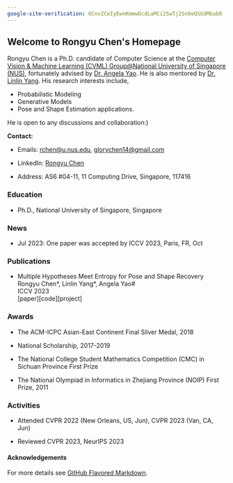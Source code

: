 ```yaml
---
google-site-verification: 6CnvZCwIyEwnKmmwDcdLaMCi2SwTj2Sn0eQSGdMbab0
---
```


<head><meta name="google-site-verification" content="6CnvZCwIyEwnKmmwDcdLaMCi2SwTj2Sn0eQSGdMbab0" /></head>

## Welcome to Rongyu Chen's Homepage

Rongyu Chen is a Ph.D. candidate of Computer Science at the [Computer Vision &amp; Machine Learning (CVML) Group@National University of Singapore (NUS)](https://cvml.comp.nus.edu.sg/), fortunately advised by [Dr. Angela Yao](https://www.comp.nus.edu.sg/~ayao/). He is also mentored by [Dr. Linlin Yang](https://www.mu4yang.com/). His research interests include,

- Probabilistic Modeling
- Generative Models
- Pose and Shape Estimation applications.

He is open to any discussions and collaboration:)

**Contact:**

- Emails: <a href="mailto:rchen@u.nus.edu">rchen@u.nus.edu</a>, glorychen14@gmail.com

- LinkedIn: [Rongyu Chen](https://www.linkedin.com/in/rongyu-chen-6a3482189?lipi=urn%3Ali%3Apage%3Ad_flagship3_profile_view_base_contact_details%3BlWCtyPtOQlao6Rk4VFWpeQ%3D%3Dhttps://www.linkedin.com/in/rongyu-chen-6a3482189/)

- Address: AS6 #04-11, 11 Computing Drive, Singapore, 117416

### Education

<!-- B.E., Sichuan University (1^{st} Honour), Sichuan, China, 2016-2020 -->

- Ph.D., National University of Singapore, Singapore

### News

- Jul 2023: One paper was accepted by ICCV 2023, Paris, FR, Oct

### Publications

- <p>Multiple Hypotheses Meet Entropy for Pose and Shape Recovery<br>
  Rongyu Chen*, Linlin Yang*, Angela Yao#<br>
  ICCV 2023<br>
  [paper][code][project]</p>

### Awards

- The ACM-ICPC Asian-East Continent Final Silver Medal, 2018

- National Scholarship, 2017-2019

- The National College Student Mathematics Competition (CMC) in Sichuan Province First Prize

- The National Olympiad in Informatics in Zhejiang Province (NOIP) First Prize, 2011

### Activities

- Attended CVPR 2022 (New Orleans, US, Jun), CVPR 2023 (Van, CA, Jun)

- Reviewed CVPR 2023, NeurIPS 2023

#### Acknowledgements

For more details see [GitHub Flavored Markdown](https://guides.github.com/features/mastering-markdown/).

<!-- Having trouble with Pages? Check out our [documentation](https://help.github.com/categories/github-pages-basics/) or [contact support](https://github.com/contact) and we’ll help you sort it out. -->
